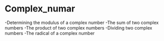 # Complex_numar
-Determining the modulus of a complex number
-The sum of two complex numbers
-The product of two complex numbers
-Dividing two complex numbers
-The radical of a complex number
